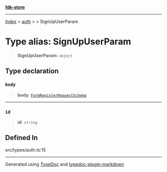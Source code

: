 [**fdk-store**](../../../README.md)
***

[Index](../../../API.md) > [auth](../../README.md) > [<internal>](../README.md) > SignUpUserParam

# Type alias: SignUpUserParam

> **SignUpUserParam**: `object`

## Type declaration

### `body`

> **body**: [`FormRegisterRequestSchema`](type-alias.FormRegisterRequestSchema.md)

***

### `id`

> **id**: `string`

## Defined In

src/types/auth.ts:15

***
Generated using [TypeDoc](https://typedoc.org/) and [typedoc-plugin-markdown](https://www.npmjs.com/package/typedoc-plugin-markdown)
